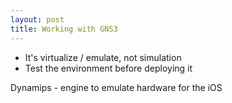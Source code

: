 ```yaml
---
layout: post
title: Working with GNS3
---
```


- It's virtualize / emulate, not simulation
- Test the environment before deploying it

Dynamips - engine to emulate hardware for the iOS

